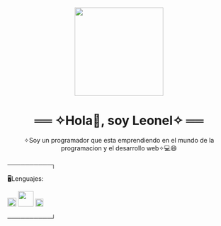 ### 
<div align="center">
  <img src="https://media.giphy.com/media/3Q2hJ4FLN1UvS/giphy.gif" width="200" />
  
  <h1>
     ══ ✧Hola👋, soy Leonel✧ ══
  </h1>
  
  <p>
    ✧Soy un programador que esta emprendiendo en el mundo de la programacion y el desarrollo web✧💻😄
  </p>
 </div>
 
 
──────────┐

🖥Lenguajes:


  <img src="https://upload.wikimedia.org/wikipedia/commons/thumb/6/61/HTML5_logo_and_wordmark.svg/2048px-HTML5_logo_and_wordmark.svg.png" width="20" /> <img src="https://1000marcas.net/wp-content/uploads/2021/02/CSS-Logo.png" width="35" /> <img src="https://upload.wikimedia.org/wikipedia/commons/thumb/6/6a/JavaScript-logo.png/800px-JavaScript-logo.png" width="18" />

──────────┘
